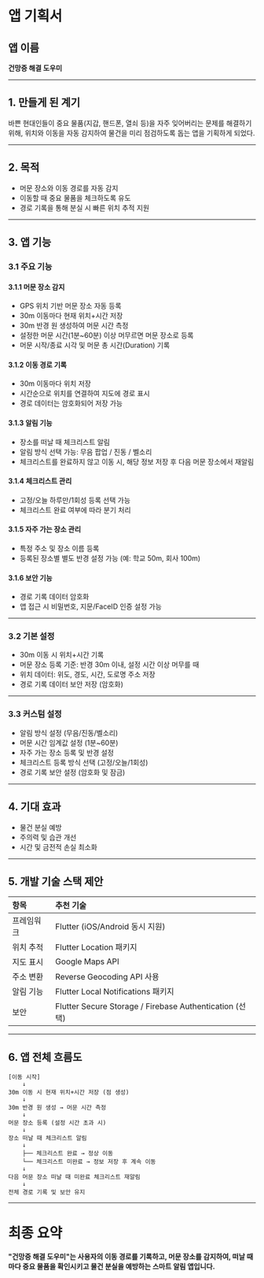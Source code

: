 
# 앱 기획서

## 앱 이름
**건망증 해결 도우미**

---

## 1. 만들게 된 계기
바쁜 현대인들이 중요 물품(지갑, 핸드폰, 열쇠 등)을 자주 잊어버리는 문제를 해결하기 위해, 위치와 이동을 자동 감지하여 물건을 미리 점검하도록 돕는 앱을 기획하게 되었다.

---

## 2. 목적
- 머문 장소와 이동 경로를 자동 감지
- 이동할 때 중요 물품을 체크하도록 유도
- 경로 기록을 통해 분실 시 빠른 위치 추적 지원

---

## 3. 앱 기능

### 3.1 주요 기능

#### 3.1.1 머문 장소 감지
- GPS 위치 기반 머문 장소 자동 등록
- 30m 이동마다 현재 위치+시간 저장
- 30m 반경 원 생성하여 머문 시간 측정
- 설정한 머문 시간(1분~60분) 이상 머무르면 머문 장소로 등록
- 머문 시작/종료 시각 및 머문 총 시간(Duration) 기록

#### 3.1.2 이동 경로 기록
- 30m 이동마다 위치 저장
- 시간순으로 위치를 연결하여 지도에 경로 표시
- 경로 데이터는 암호화되어 저장 가능

#### 3.1.3 알림 기능
- 장소를 떠날 때 체크리스트 알림
- 알림 방식 선택 가능: 무음 팝업 / 진동 / 벨소리
- 체크리스트를 완료하지 않고 이동 시, 해당 정보 저장 후 다음 머문 장소에서 재알림

#### 3.1.4 체크리스트 관리
- 고정/오늘 하루만/1회성 등록 선택 가능
- 체크리스트 완료 여부에 따라 분기 처리

#### 3.1.5 자주 가는 장소 관리
- 특정 주소 및 장소 이름 등록
- 등록된 장소별 별도 반경 설정 가능 (예: 학교 50m, 회사 100m)

#### 3.1.6 보안 기능
- 경로 기록 데이터 암호화
- 앱 접근 시 비밀번호, 지문/FaceID 인증 설정 가능

---

### 3.2 기본 설정

- 30m 이동 시 위치+시간 기록
- 머문 장소 등록 기준: 반경 30m 이내, 설정 시간 이상 머무를 때
- 위치 데이터: 위도, 경도, 시간, 도로명 주소 저장
- 경로 기록 데이터 보안 저장 (암호화)

---

### 3.3 커스텀 설정

- 알림 방식 설정 (무음/진동/벨소리)
- 머문 시간 임계값 설정 (1분~60분)
- 자주 가는 장소 등록 및 반경 설정
- 체크리스트 등록 방식 선택 (고정/오늘/1회성)
- 경로 기록 보안 설정 (암호화 및 잠금)

---

## 4. 기대 효과

- 물건 분실 예방
- 주의력 및 습관 개선
- 시간 및 금전적 손실 최소화

---

## 5. 개발 기술 스택 제안

| 항목 | 추천 기술 |
|:---|:---|
| 프레임워크 | Flutter (iOS/Android 동시 지원) |
| 위치 추적 | Flutter Location 패키지 |
| 지도 표시 | Google Maps API |
| 주소 변환 | Reverse Geocoding API 사용 |
| 알림 기능 | Flutter Local Notifications 패키지 |
| 보안 | Flutter Secure Storage / Firebase Authentication (선택) |

---

## 6. 앱 전체 흐름도

```
[이동 시작] 
    ↓
30m 이동 시 현재 위치+시간 저장 (점 생성)
    ↓
30m 반경 원 생성 → 머문 시간 측정
    ↓
머문 장소 등록 (설정 시간 초과 시)
    ↓
장소 떠날 때 체크리스트 알림
    ↓
    ├── 체크리스트 완료 → 정상 이동
    └── 체크리스트 미완료 → 정보 저장 후 계속 이동
    ↓
다음 머문 장소 떠날 때 미완료 체크리스트 재알림
    ↓
전체 경로 기록 및 보안 유지
```

---

# 최종 요약
**"건망증 해결 도우미"는 사용자의 이동 경로를 기록하고, 머문 장소를 감지하여, 떠날 때마다 중요 물품을 확인시키고 물건 분실을 예방하는 스마트 알림 앱입니다.**
